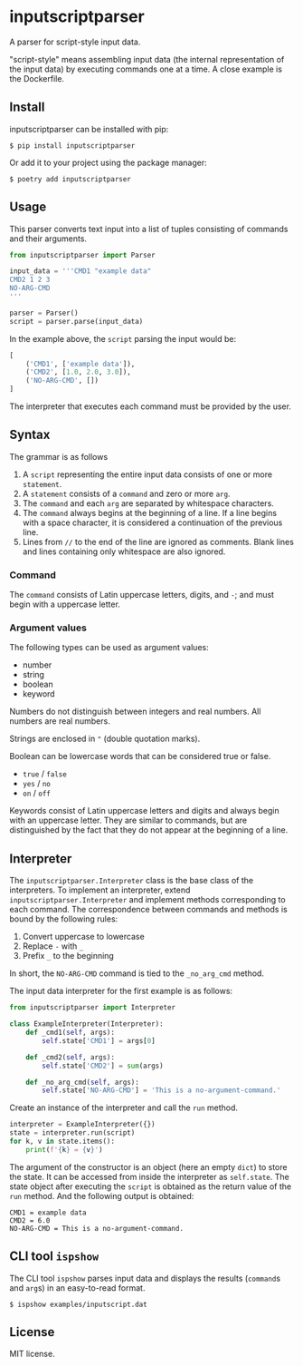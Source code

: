 # inputscriptparser

A parser for script-style input data.

"script-style" means assembling input data (the internal representation of the input data) by executing commands one at a time.
A close example is the Dockerfile.

## Install

inputscriptparser can be installed with pip:

    $ pip install inputscriptparser

Or add it to your project using the package manager:

    $ poetry add inputscriptparser

## Usage

This parser converts text input into a list of tuples consisting of commands and their arguments.

```Python
from inputscriptparser import Parser

input_data = '''CMD1 "example data"
CMD2 1 2 3
NO-ARG-CMD
'''

parser = Parser()
script = parser.parse(input_data)
```

In the example above, the `script` parsing the input would be:

```Python
[
    ('CMD1', ['example data']),
    ('CMD2', [1.0, 2.0, 3.0]),
    ('NO-ARG-CMD', [])
]
```

The interpreter that executes each command must be provided by the user.

## Syntax

The grammar is as follows

1. A `script` representing the entire input data consists of one or more `statement`.
2. A `statement` consists of a `command` and zero or more `arg`.
3. The `command` and each `arg` are separated by whitespace characters.
4. The `command` always begins at the beginning of a line. If a line begins with a space character, it is considered a continuation of the previous line.
5. Lines from `//` to the end of the line are ignored as comments. Blank lines and lines containing only whitespace are also ignored.

### Command

The `command` consists of Latin uppercase letters, digits, and `-`; and must begin with a uppercase letter.

### Argument values

The following types can be used as argument values:

- number
- string
- boolean
- keyword

Numbers do not distinguish between integers and real numbers. All numbers are real numbers.

Strings are enclosed in `"` (double quotation marks).

Boolean can be lowercase words that can be considered true or false.

- `true` / `false`
- `yes` / `no`
- `on` / `off`

Keywords consist of Latin uppercase letters and digits and always begin with an uppercase letter.
They are similar to commands, but are distinguished by the fact that they do not appear at the beginning of a line.

## Interpreter

The `inputscriptparser.Interpreter` class is the base class of the interpreters.
To implement an interpreter, extend `inputscriptparser.Interpreter` and implement methods corresponding to each command. The correspondence between commands and methods is bound by the following rules:

1. Convert uppercase to lowercase
2. Replace `-` with `_`
3. Prefix `_` to the beginning

In short, the `NO-ARG-CMD` command is tied to the `_no_arg_cmd` method.

The input data interpreter for the first example is as follows:

```Python
from inputscriptparser import Interpreter

class ExampleInterpreter(Interpreter):
    def _cmd1(self, args):
        self.state['CMD1'] = args[0]

    def _cmd2(self, args):
        self.state['CMD2'] = sum(args)

    def _no_arg_cmd(self, args):
        self.state['NO-ARG-CMD'] = 'This is a no-argument-command.'
```

Create an instance of the interpreter and call the `run` method.

```Python
interpreter = ExampleInterpreter({})
state = interpreter.run(script)
for k, v in state.items():
    print(f'{k} = {v}')
```

The argument of the constructor is an object (here an empty `dict`) to store the state. It can be accessed from inside the interpreter as `self.state`.
The state object after executing the `script` is obtained as the return value of the `run` method.
And the following output is obtained:

```
CMD1 = example data
CMD2 = 6.0
NO-ARG-CMD = This is a no-argument-command.
```

## CLI tool `ispshow`

The CLI tool `ispshow` parses input data and displays the results (`command`s and `arg`s) in an easy-to-read format.

    $ ispshow examples/inputscript.dat

## License

MIT license.
